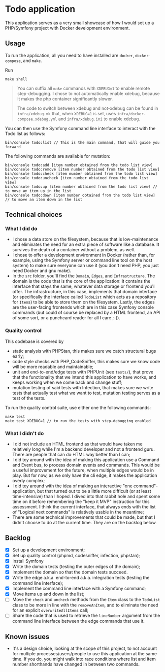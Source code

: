 # Todo application

This application serves as a very small showcase of how I would set up a PHP/Symfony project with Docker development
environment.

## Usage

To run the application, all you need to have installed are `docker`, `docker-compose`, and `make`.

Run

    make shell


> You can suffix all `make` commands with `XDEBUG=1` to enable remote step-debugging. I chose to not automatically
> enable xdebug, because it makes the php container significantly slower.
>
> The code to switch between xdebug and not-xdebug can be found in `infra/xdebug.mk` that, when `XDEBUG=1` is set, uses
> `infra/docker-compose.xdebug.yml` and `infra/xdebug.ini` to enable xdebug.

You can then use the Symfony command line interface to interact with the Todo list as follows:

    bin/console todo:list // This is the main command, that will guide you forward

The following commands are available for mutation:

    bin/console todo:add [item number obtained from the todo list view]
    bin/console todo:remove [item number obtained from the todo list view]
    bin/console todo:check [item number obtained from the todo list view]
    bin/console todo:uncheck [item number obtained from the todo list view]
    bin/console todo:up [item number obtained from the todo list view] // to move an item up in the list
    bin/console todo:down [item number obtained from the todo list view] // to move an item down in the list

## Technical choices

### What I did do

- I chose a data store on the filesystem, because that is low-maintenance and eliminates the need for an extra piece of
  software like a database. It survives the death of a container without a problem, as well.
- I chose to offer a development environment in Docker (rather than, for example, using the Symfony server or command
  line tool on the host system) to make sure everyone can use it (you don't need PHP, you just need Docker and gnu make).
- In the `src` folder, you'll find the `Domain`, `Edges`, and `Infrastructure`. The domain is the code that is the core
  of the application: it contains the interface that stays the same, whatever data storage or frontend you'll offer. The
  infrastructure, in this case, implements that domain interface (or specifically the interface called `TodoList` which
  acts as a repository for `Item`s) to be able to store them on the filesystem. Lastly, the edges are the user-facing
  frontends which are in this case Symfony console commands (but could of course be replaced by a HTML frontend, an API
  of some sort, or a punchcard reader for all I care ;-)).

### Quality control

This codebase is covered by
- static analysis with PHPStan, this makes sure we catch structural bugs early;
- code style checks with PHP_CodeSniffer, this makes sure we know code will be more readable and maintainable;
- unit and end-to-end/edge tests with PHPUnit (see `tests/`), that prove that the functionality that we intend this
  application to have works, and keeps working when we come back and change stuff;
- mutation testing of said tests with Infection, that makes sure we write tests that actually test what we want to test,
  mutation testing serves as a test of the tests.

To run the quality control suite, use either one the following commands:

    make test
    make test XDEBUG=1 // to run the tests with step-debugging enabled

### What I didn't do

- I did not include an HTML frontend as that would have taken me relatively long while I'm a backend developer and not a
  frontend guru. There are people that can do HTML way better than I can;
- I did toy around with the idea of making this application use a Command and Event bus, to process domain events and
  commands. This would be a useful improvement for the future, when multiple edges would be in play. But for now, as we
  only have the cli edge, it makes the application overly complex;
- I did toy around with the idea of making an interactive "one command"-application, but that turned out to be a little
  more difficult (or at least time-intensive) than I hoped. I dived into that rabbit hole and spent some time on it
  before remembering the "keep it MVP" instruction for this assessment. I think the current interface, that always ends
  with the list of "Logical next commands" is relatively usable in the meantime;
- There are some technical improvements that could be made, but that I didn't choose to do at the current time. They are
  on the backlog below.


## Backlog

- [x] Set up a development environment;
- [x] Set up quality control (phpmd, codesniffer, infection, phpstan);
- [x] Install Symfony
- [x] Write the domain tests (testing the outer edges of the domain);
- [x] Implement the domain so that the domain tests succeed.
- [x] Write the edge a.k.a. end-to-end a.k.a. integration tests (testing the command line interface);
- [x] Implement the command line interface with a Symfony command;
- [x] Move items up and down in the list;
- [ ] Move the `check` and `uncheck` methods from the `Item` class to the `TodoList` class to be more in line with the
`removeAnItem`, and to eliminate the need for an explicit `overwriteAllItems` call;
- [ ] Share the code that is used to retrieve the `lineNumber` argument from the command line interface between the edge
commands that use it.

## Known issues

- It's a design choice, looking at the scope of this project, to not account for multiple processes/users/people to use
  this application at the same time. If you do, you might walk into race conditions where list and item number
  shorthands have changed in between two commands.
